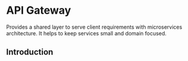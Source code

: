 API Gateway
===========
Provides a shared layer to serve client requirements with microservices architecture. It helps to keep services small and domain focused.

Introduction
------------
